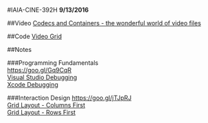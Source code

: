 #IAIA-CINE-392H
**9/13/2016**

##Video
[Codecs and Containers - the wonderful world of video files](https://www.youtube.com/watch?v=WpBjGUlBTHU)  

##Code
[Video Grid](../c++/010_VideoGrid)  

##Notes

###Programming Fundamentals  
https://goo.gl/Gq9CqR  
[Visual Studio Debugging](https://www.youtube.com/watch?v=FHnxx99DudI)  
[Xcode Debugging](https://www.youtube.com/watch?v=n9vAsEWRsOM)  


###Interaction Design
https://goo.gl/jTJpRJ  
[Grid Layout - Columns First](https://drive.google.com/open?id=0B4gYtwXbgYOhNnh5VlZDVkRpV0U)  
[Grid Layout - Rows First](https://drive.google.com/open?id=0B4gYtwXbgYOhTmVQYVBuR3pxSjg)  

